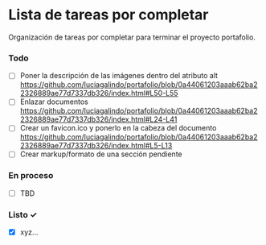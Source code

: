 # Lista de tareas por completar

Organización de tareas por completar para terminar el proyecto portafolio.

### Todo

- [ ] Poner la descripción de las imágenes dentro del atributo alt
      https://github.com/luciagalindo/portafolio/blob/0a44061203aaab62ba22326889ae77d7337db326/index.html#L50-L55
- [ ] Enlazar documentos
      https://github.com/luciagalindo/portafolio/blob/0a44061203aaab62ba22326889ae77d7337db326/index.html#L24-L41
- [ ] Crear un favicon.ico y ponerlo en la cabeza del documento
      https://github.com/luciagalindo/portafolio/blob/0a44061203aaab62ba22326889ae77d7337db326/index.html#L5-L13
- [ ] Crear markup/formato de una sección pendiente

### En proceso

- [ ] TBD

### Listo ✓

- [x] xyz...
